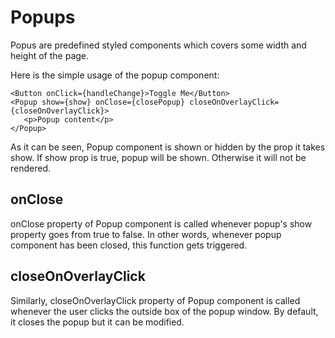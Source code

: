 # Popups
 
Popus are predefined styled components which covers some width and height of the page.
 
Here is the simple usage of the popup component:
 
 ```
<Button onClick={handleChange}>Toggle Me</Button>
<Popup show={show} onClose={closePopup} closeOnOverlayClick={closeOnOverlayClick}>
    <p>Popup content</p>
</Popup>
 ```
 
As it can be seen, Popup component is shown or hidden by the prop it takes show. If show prop is true, popup will be shown. Otherwise it will not be rendered.

## onClose
onClose property of Popup component is called whenever popup's show property goes from true to false. In other words, whenever popup component has been closed, this function gets triggered.

## closeOnOverlayClick
Similarly, closeOnOverlayClick property of Popup component is called whenever the user clicks the outside box of the popup window. By default, it closes the popup but it can be modified.
